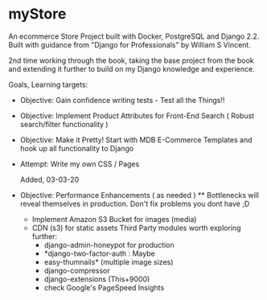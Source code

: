 # myStore
An ecommerce Store Project built with Docker, PostgreSQL and Django 2.2.
Built with guidance from "Django for Professionals" by William S Vincent.

2nd time working through the book, taking the base project from the book and extending it further to build
on my Django knowledge and experience.

Goals, Learning targets:

  - Objective: Gain confidence writing tests - Test all the Things!!
  - Objective: Implement Product Attributes for Front-End Search ( Robust search/filter functionality )
  - Objective: Make it Pretty! Start with MDB E-Commerce Templates and hook up all functionality to Django
  - Attempt: Write my own CSS / Pages

    Added, 03-03-20
  - Objective: Performance Enhancements ( as needed )
    ** Bottlenecks will reveal themselves in production. Don't fix problems you dont have ;D
     - Implement Amazon S3 Bucket for images (media)
     - CDN (s3) for static assets
     Third Party modules worth exploring further:
       - django-admin-honeypot for production
       - *django-two-factor-auth : Maybe
       - easy-thumnails* (multiple image sizes)
       - django-compressor
       - django-extensions (This+9000)
       - check Google's PageSpeed Insights
